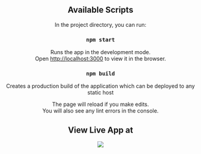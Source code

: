 <div align="center">


## Available Scripts

In the project directory, you can run:

### `npm start`

Runs the app in the development mode.<br>
Open [http://localhost:3000](http://localhost:3000) to view it in the browser.

### `npm build`

Creates a production build of the application which can be deployed to any static host

The page will reload if you make edits.<br>
You will also see any lint errors in the console.

## View Live App at

<a href="https://tn-covid-visualizer.netlify.app/"><img src="https://img.shields.io/badge/NETLIFY-Live%20App-%2300C7B7?logo=netlify"></a>

